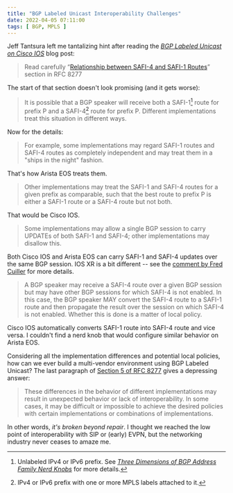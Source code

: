 ```yaml
---
title: "BGP Labeled Unicast Interoperability Challenges"
date: 2022-04-05 07:11:00
tags: [ BGP, MPLS ]
---
```

Jeff Tantsura left me tantalizing hint after reading the _[BGP Labeled Unicast on Cisco IOS](https://blog.ipspace.net/2022/03/bgp-labeled-unicast-cisco-ios.html)_ blog post:

> Read carefully “[Relationship between SAFI-4 and SAFI-1 Routes](https://datatracker.ietf.org/doc/html/rfc8277#section-5)” section in RFC 8277

The start of that section doesn't look promising (and it gets worse):

> It is possible that a BGP speaker will receive both a SAFI-1[^SF1] route for prefix P and a SAFI-4[^SF4] route for prefix P.  Different implementations treat this situation in different ways.

Now for the details:
<!--more-->

[^SF1]: Unlabeled IPv4 or IPv6 prefix. See _[Three Dimensions of BGP Address Family Nerd Knobs](https://blog.ipspace.net/2022/01/bgp-af-nerd-knobs.html)_ for more details.

[^SF4]: IPv4 or IPv6 prefix with one or more MPLS labels attached to it.

> For example, some implementations may regard SAFI-1 routes and SAFI-4 routes as completely independent and may treat them in a "ships in the night" fashion.

That's how Arista EOS treats them.

> Other implementations may treat the SAFI-1 and SAFI-4 routes for a given prefix as comparable, such that the best route to prefix P is either a SAFI-1 route or a SAFI-4 route but not both.

That would be Cisco IOS.

> Some implementations may allow a single BGP session to carry UPDATEs of both SAFI-1 and SAFI-4; other implementations may disallow this.

Both Cisco IOS and Arista EOS can carry SAFI-1 and SAFI-4 updates over the same BGP session. IOS XR is a bit different -- see the [comment by Fred Cuiller](https://blog.ipspace.net/2022/03/bgp-labeled-unicast-cisco-ios.html#1105) for more details.

> A BGP speaker may receive a SAFI-4 route over a given BGP session but may have other BGP sessions for which SAFI-4 is not enabled.  In this case, the BGP speaker MAY convert the SAFI-4 route to a SAFI-1 route and then propagate the result over the session on which SAFI-4 is not enabled.  Whether this is done is a matter of local policy.

Cisco IOS automatically converts SAFI-1 route into SAFI-4 route and vice versa. I couldn't find a nerd knob that would configure similar behavior on Arista EOS.

Considering all the implementation differences and potential local policies, how can we ever build a multi-vendor environment using BGP Labeled Unicast? The last paragraph of [Section 5 of RFC 8277](https://datatracker.ietf.org/doc/html/rfc8277#section-5) gives a depressing answer:

> These differences in the behavior of different implementations may result in unexpected behavior or lack of interoperability.  In some cases, it may be difficult or impossible to achieve the desired policies with certain implementations or combinations of implementations.

In other words, _it's broken beyond repair_. I thought we reached the low point of interoperability with SIP or (early) EVPN, but the networking industry never ceases to amaze me.
